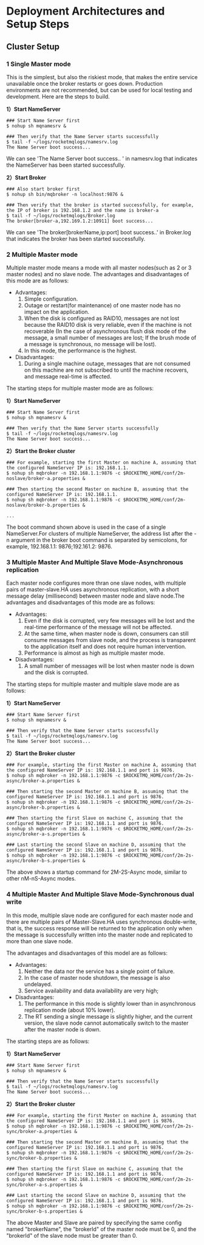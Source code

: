 # Deployment Architectures and Setup Steps

## Cluster Setup

### 1 Single Master mode

This is the simplest, but also the riskiest mode, that makes the entire service unavailable once the broker restarts or goes down. Production environments are not recommended, but can be used for local testing and development. Here are the steps to build.

**1）Start NameServer**

```shell
### Start Name Server first
$ nohup sh mqnamesrv &
 
### Then verify that the Name Server starts successfully
$ tail -f ~/logs/rocketmqlogs/namesrv.log
The Name Server boot success...
```

We can see 'The Name Server boot success.. ' in namesrv.log that indicates the NameServer has been started successfully.

**2）Start Broker**

```shell
### Also start broker first
$ nohup sh bin/mqbroker -n localhost:9876 &

### Then verify that the broker is started successfully, for example, the IP of broker is 192.168.1.2 and the name is broker-a
$ tail -f ~/logs/rocketmqlogs/Broker.log 
The broker[broker-a,192.169.1.2:10911] boot success...
```

We can see 'The broker[brokerName,ip:port] boot success..' in Broker.log that indicates the broker has been started successfully.

### 2 Multiple Master mode

Multiple master mode means a mode with all master nodes(such as 2 or 3 master nodes) and no slave node. The advantages and disadvantages of this mode are as follows:

- Advantages: 
  1. Simple configuration.
  2. Outage or restart(for maintenance) of one master node has no impact on the application. 
  3. When the disk is configured as RAID10, messages are not lost because the RAID10 disk is very reliable, even if the machine is not recoverable (In the case of asynchronous flush disk mode of the message, a small number of messages are lost; If the brush mode of a message is synchronous, no message will be lost).
  4. In this mode, the performance is the highest.
- Disadvantages:
  1. During a single machine outage, messages that are not consumed on this machine are not subscribed to until the machine recovers, and message real-time is affected.

The starting steps for multiple master mode are as follows:

**1）Start NameServer**

```shell
### Start Name Server first
$ nohup sh mqnamesrv &
 
### Then verify that the Name Server starts successfully
$ tail -f ~/logs/rocketmqlogs/namesrv.log
The Name Server boot success...
```

**2）Start the Broker cluster**

```shell
### For example, starting the first Master on machine A, assuming that the configured NameServer IP is: 192.168.1.1.
$ nohup sh mqbroker -n 192.168.1.1:9876 -c $ROCKETMQ_HOME/conf/2m-noslave/broker-a.properties &
 
### Then starting the second Master on machine B, assuming that the configured NameServer IP is: 192.168.1.1.
$ nohup sh mqbroker -n 192.168.1.1:9876 -c $ROCKETMQ_HOME/conf/2m-noslave/broker-b.properties &

...
```

The boot command shown above is used in the case of a single NameServer.For clusters of multiple NameServer, the address list after the -n argument in the broker boot command is separated by semicolons, for example, 192.168.1.1: 9876;192.161.2: 9876.

### 3 Multiple Master And Multiple Slave Mode-Asynchronous replication

Each master node configures more thran one slave nodes, with multiple pairs of master-slave.HA uses asynchronous replication, with a short message delay (millisecond) between master node and slave node.The advantages and disadvantages of this mode are as follows:

- Advantages: 
  1. Even if the disk is corrupted, very few messages will be lost and the real-time performance of the message will not be affected.
  2. At the same time, when master node is down, consumers can still consume messages from slave node, and the process is transparent to the application itself and does not require human intervention.
  3. Performance is almost as high as multiple master mode.
- Disadvantages:
  1. A small number of messages will be lost when master node is down and the disk is corrupted.

The starting steps for multiple master and multiple slave mode are as follows:

**1）Start NameServer**

```shell
### Start Name Server first
$ nohup sh mqnamesrv &
 
### Then verify that the Name Server starts successfully
$ tail -f ~/logs/rocketmqlogs/namesrv.log
The Name Server boot success...
```

**2）Start the Broker cluster**

```shell
### For example, starting the first Master on machine A, assuming that the configured NameServer IP is: 192.168.1.1 and port is 9876.
$ nohup sh mqbroker -n 192.168.1.1:9876 -c $ROCKETMQ_HOME/conf/2m-2s-async/broker-a.properties &
 
### Then starting the second Master on machine B, assuming that the configured NameServer IP is: 192.168.1.1 and port is 9876.
$ nohup sh mqbroker -n 192.168.1.1:9876 -c $ROCKETMQ_HOME/conf/2m-2s-async/broker-b.properties &
 
### Then starting the first Slave on machine C, assuming that the configured NameServer IP is: 192.168.1.1 and port is 9876.
$ nohup sh mqbroker -n 192.168.1.1:9876 -c $ROCKETMQ_HOME/conf/2m-2s-async/broker-a-s.properties &
 
### Last starting the second Slave on machine D, assuming that the configured NameServer IP is: 192.168.1.1 and port is 9876.
$ nohup sh mqbroker -n 192.168.1.1:9876 -c $ROCKETMQ_HOME/conf/2m-2s-async/broker-b-s.properties &
```

The above shows a startup command for 2M-2S-Async mode, similar to other nM-nS-Async modes.

### 4 Multiple Master And Multiple Slave Mode-Synchronous dual write

In this mode, multiple slave node are configured for each master node and there are multiple pairs of Master-Slave.HA uses synchronous double-write, that is, the success response will be returned to the application only when the message is successfully written into the master node and replicated to more than one slave node.

The advantages and disadvantages of this model are as follows:

- Advantages: 
  1. Neither the data nor the service has a single point of failure. 
  2. In the case of master node shutdown, the message is also undelayed. 
  3. Service availability and data availability are very high;
- Disadvantages:
  1. The performance in this mode is slightly lower than in asynchronous replication mode (about 10% lower).
  2. The RT sending a single message is slightly higher, and the current version, the slave node cannot automatically switch to the master after the master node is down.

The starting steps are as follows:

**1）Start NameServer**

```shell
### Start Name Server first
$ nohup sh mqnamesrv &
 
### Then verify that the Name Server starts successfully
$ tail -f ~/logs/rocketmqlogs/namesrv.log
The Name Server boot success...
```

**2）Start the Broker cluster**

```shell
### For example, starting the first Master on machine A, assuming that the configured NameServer IP is: 192.168.1.1 and port is 9876.
$ nohup sh mqbroker -n 192.168.1.1:9876 -c $ROCKETMQ_HOME/conf/2m-2s-sync/broker-a.properties &
 
### Then starting the second Master on machine B, assuming that the configured NameServer IP is: 192.168.1.1 and port is 9876.
$ nohup sh mqbroker -n 192.168.1.1:9876 -c $ROCKETMQ_HOME/conf/2m-2s-sync/broker-b.properties &
 
### Then starting the first Slave on machine C, assuming that the configured NameServer IP is: 192.168.1.1 and port is 9876.
$ nohup sh mqbroker -n 192.168.1.1:9876 -c $ROCKETMQ_HOME/conf/2m-2s-sync/broker-a-s.properties &
 
### Last starting the second Slave on machine D, assuming that the configured NameServer IP is: 192.168.1.1 and port is 9876.
$ nohup sh mqbroker -n 192.168.1.1:9876 -c $ROCKETMQ_HOME/conf/2m-2s-sync/broker-b-s.properties &
```

The above Master and Slave are paired by specifying the same config named "brokerName", the "brokerId" of the master node must be 0, and the "brokerId" of the slave node must be greater than 0.